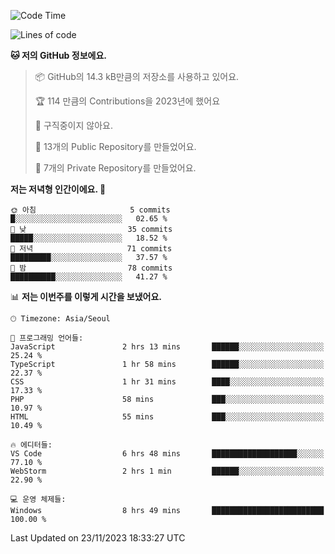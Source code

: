   <!--START_SECTION:waka-->
![Code Time](http://img.shields.io/badge/Code%20Time-277%20hrs%2039%20mins-blue)

![Lines of code](https://img.shields.io/badge/%EC%A0%80%EB%8A%94%20%EC%97%AC%ED%83%9C%EA%B9%8C%EC%A7%80%20-175.4%20thousand%20%EC%A4%84%EC%9D%98%20%EC%BD%94%EB%93%9C%EB%A5%BC%20%EC%9E%91%EC%84%B1%ED%96%88%EC%96%B4%EC%9A%94.-blue)

**🐱 저의 GitHub 정보에요.** 

> 📦 GitHub의 14.3 kB만큼의 저장소를 사용하고 있어요. 
 > 
> 🏆 114 만큼의 Contributions을 2023년에 했어요
 > 
> 🚫 구직중이지 않아요.
 > 
> 📜 13개의 Public Repository를 만들었어요. 
 > 
> 🔑 7개의 Private Repository를 만들었어요. 
 > 
**저는 저녁형 인간이에요. 🦉** 

```text
🌞 아침                     5 commits           █░░░░░░░░░░░░░░░░░░░░░░░░   02.65 % 
🌆 낮　                     35 commits          █████░░░░░░░░░░░░░░░░░░░░   18.52 % 
🌃 저녁                     71 commits          █████████░░░░░░░░░░░░░░░░   37.57 % 
🌙 밤　                     78 commits          ██████████░░░░░░░░░░░░░░░   41.27 % 
```


📊 **저는 이번주를 이렇게 시간을 보냈어요.** 

```text
🕑︎ Timezone: Asia/Seoul

💬 프로그래밍 언어들: 
JavaScript               2 hrs 13 mins       ██████░░░░░░░░░░░░░░░░░░░   25.24 % 
TypeScript               1 hr 58 mins        ██████░░░░░░░░░░░░░░░░░░░   22.37 % 
CSS                      1 hr 31 mins        ████░░░░░░░░░░░░░░░░░░░░░   17.33 % 
PHP                      58 mins             ███░░░░░░░░░░░░░░░░░░░░░░   10.97 % 
HTML                     55 mins             ███░░░░░░░░░░░░░░░░░░░░░░   10.49 % 

🔥 에디터들: 
VS Code                  6 hrs 48 mins       ███████████████████░░░░░░   77.10 % 
WebStorm                 2 hrs 1 min         ██████░░░░░░░░░░░░░░░░░░░   22.90 % 

💻 운영 체제들: 
Windows                  8 hrs 49 mins       █████████████████████████   100.00 % 
```


 Last Updated on 23/11/2023 18:33:27 UTC
<!--END_SECTION:waka-->
